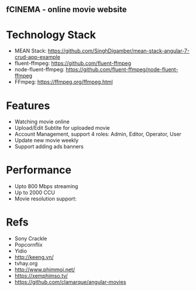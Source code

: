 fCINEMA - online movie website
---

# Technology Stack
- MEAN Stack: https://github.com/SinghDigamber/mean-stack-angular-7-crud-app-example
- fluent-ffmpeg: https://github.com/fluent-ffmpeg
- node-fluent-ffmpeg: https://github.com/fluent-ffmpeg/node-fluent-ffmpeg
- FFmpeg: https://ffmpeg.org/ffmpeg.html

# Features
- Watching movie online
- Upload/Edit Subtite for uploaded movie
- Account Management, support 4 roles: Admin, Editor, Operator, User
- Update new movie weekly
- Support adding ads banners

# Performance
- Upto 800 Mbps streaming
- Up to 2000 CCU
- Movie resolution support: 

# Refs
- Sony Crackle
- Popcornflix
- Yidio
- http://keeng.vn/
- tvhay.org
- http://www.phimmoi.net/
- https://xemphimso.tv/
- https://github.com/clamarque/angular-movies
